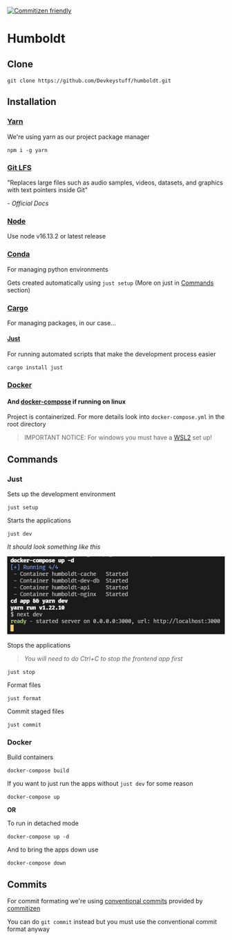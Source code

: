 [![Commitizen friendly](https://shields.io/badge/commitizen-friendly-brightgreen.svg)](http://commitizen.github.io/cz-cli/)

# Humboldt

## Clone

    git clone https://github.com/Devkeystuff/humboldt.git

## Installation

### [Yarn](https://classic.yarnpkg.com/lang/en/docs/install/#windows-stable)

We're using yarn as our project package manager

    npm i -g yarn

### [Git LFS](https://git-lfs.github.com/)

"Replaces large files such as audio samples, videos, datasets, and graphics with text pointers inside Git"

_\- Official Docs_

### [Node](https://nodejs.org/en/download/)

Use node v16.13.2 or latest release

### [Conda](https://www.anaconda.com/products/individual)

For managing python environments

Gets created automatically using `just setup` (More on just in [Commands](#commands) section)

### [Cargo](https://www.rust-lang.org/)

For managing packages, in our case...

#### [Just](https://github.com/casey/just)

For running automated scripts that make the development process easier

    cargo install just

### [Docker](https://www.docker.com/get-started)

#### And [docker-compose](https://docs.docker.com/compose/install/) if running on linux

Project is containerized. For more details look into `docker-compose.yml` in the root directory

> IMPORTANT NOTICE: For windows you must have a [WSL2](https://docs.microsoft.com/en-us/windows/wsl/install) set up!

## Commands

### Just

Sets up the development environment

    just setup

Starts the applications

    just dev

_It should look something like this_

!["test"](./public/docker.png)

Stops the applications

> _You will need to do Ctrl+C to stop the frontend app first_

    just stop

Format files

    just format

Commit staged files

    just commit

### Docker

Build containers

    docker-compose build

If you want to just run the apps without `just dev` for some reason

    docker-compose up

**OR**

To run in detached mode

    docker-compose up -d

And to bring the apps down use

    docker-compose down

## Commits

For commit formating we're using [conventional commits](https://www.conventionalcommits.org/en/v1.0.0/) provided by [commitizen](https://commitizen.github.io/cz-cli/)

You can do `git commit` instead but you must use the conventional commit format anyway
